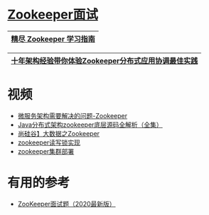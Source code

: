 
# [Zookeeper面试](https://github.com/stevenli91748/Message-Server-System/blob/master/%E5%88%86%E5%B8%83%E5%BC%8F%E5%8D%8F%E8%B0%83Zookeeper/interview/interview/interview/README.md)


[精尽 Zookeeper 学习指南](http://svip.iocoder.cn/Zookeeper/tutorials/)|
---|

[十年架构经验带你体验Zookeeper分布式应用协调最佳实践](https://www.bilibili.com/video/BV1rW411Z7YK)|
---|






# 视频
* [微服务架构需要解决的问题-Zookeeper](https://www.bilibili.com/video/av65833021?p=2)
* [Java分布式架构zookeeper底层源码全解析（全集）](https://www.bilibili.com/video/av59755888/?spm_id_from=333.788.videocard.17)
* [尚硅谷】大数据之Zookeeper](https://www.bilibili.com/video/av31971404?from=search&seid=8155618847316669100)
* [zookeeper读写锁实现](https://www.bilibili.com/video/av73040190?from=search&seid=11244131792888282581)
* [zookeeper集群部署](https://blog.csdn.net/rj1bww/article/details/72811383)


# 有用的参考
* [ZooKeeper面试题（2020最新版）](https://blog.csdn.net/ThinkWon/article/details/104397719)
